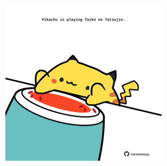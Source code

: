 <!-- built at 27/07/2024, 20:00:42 UTC -->
<p align="center">
  <img width="500" height="500" src="./ReadmeImage.svg">
</p>
